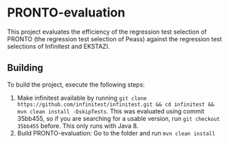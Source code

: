 # PRONTO-evaluation

This project evaluates the efficiency of the regression test selection of PRONTO (the regression test selection of Peass) against the regression test selections of Infinitest and EKSTAZI.

## Building

To build the project, execute the following steps:

1. Make infinitest available by running `git clone https://github.com/infinitest/infinitest.git && cd infinitest && mvn clean install -DskipTests`. This was evaluated using commit 35bb455, so if you are searching for a usable version, run `git checkout 35bb455` before. This only runs with Java 8.
2. Build PRONTO-evaluation: Go to the folder and run `mvn clean install`
